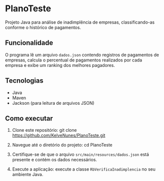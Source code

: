 # PlanoTeste

Projeto Java para análise de inadimplência de empresas, classificando-as conforme o histórico de pagamentos.

## Funcionalidade

O programa lê um arquivo `dados.json` contendo registros de pagamentos de empresas, calcula o percentual de pagamentos realizados por cada empresa e exibe um ranking dos melhores pagadores.

## Tecnologias

- Java
- Maven
- Jackson (para leitura de arquivos JSON)

## Como executar

1. Clone este repositório:
   git clone https://github.com/KelveNunes/PlanoTeste.git
2. Navegue até o diretório do projeto:
   cd PlanoTeste
3. Certifique-se de que o arquivo `src/main/resources/dados.json` está presente e contém os dados necessários.

4. Execute a aplicação:
    execute a classe `RbVerificaInadimplencia` no seu ambiente Java.
    